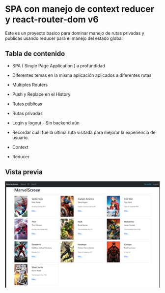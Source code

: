 # SPA con manejo de context reducer y react-router-dom v6

Este es un proyecto basico para dominar manejo de rutas privadas y publicas usando reducer para el manejo del estado global

## Tabla de contenido

- SPA ( Single Page Application ) a profundidad

- Diferentes temas en la misma aplicación aplicados a diferentes rutas

- Multiples Routers

- Push y Replace en el History

- Rutas públicas

- Rutas privadas

- Login y logout - Sin backend aún

- Recordar cuál fue la última ruta visitada para mejorar la experiencia de usuario.

- Context

- Reducer

## Vista previa

![Preview](./public/preview.png)
